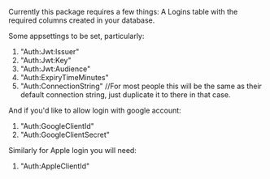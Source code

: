 Currently this package requires a few things:
A Logins table with the required columns created in your database.


Some appsettings to be set, particularly:
1. "Auth:Jwt:Issuer"
2. "Auth:Jwt:Key"
3. "Auth:Jwt:Audience"
4. "Auth:ExpiryTimeMinutes"
5. "Auth:ConnectionString" //For most people this will be the same as their default connection string, just duplicate it to there in that case.


And if you'd like to allow login with google account:
1. "Auth:GoogleClientId"
2. "Auth:GoogleClientSecret"


Similarly for Apple login you will need:
1. "Auth:AppleClientId"
